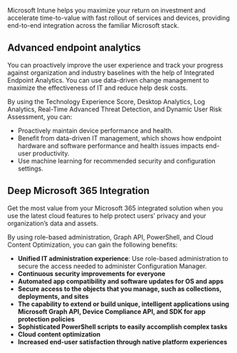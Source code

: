 Microsoft Intune helps you maximize your return on investment and accelerate time-to-value with fast rollout of services and devices, providing end-to-end integration across the familiar Microsoft stack.

## Advanced endpoint analytics

You can proactively improve the user experience and track your progress against organization and industry baselines with the help of Integrated Endpoint Analytics. You can use data-driven change management to maximize the effectiveness of IT and reduce help desk costs.

By using the Technology Experience Score, Desktop Analytics, Log Analytics, Real-Time Advanced Threat Detection, and Dynamic User Risk Assessment, you can:

- Proactively maintain device performance and health.
- Benefit from data-driven IT management, which shows how endpoint hardware and software performance and health issues impacts end-user productivity.
- Use machine learning for recommended security and configuration settings.

## Deep Microsoft 365 Integration

Get the most value from your Microsoft 365 integrated solution when you use the latest cloud features to help protect users’ privacy and your organization’s data and assets.

By using role-based administration, Graph API, PowerShell, and Cloud Content Optimization, you can gain the following benefits:

- **Unified IT administration experience**: Use role-based administration to secure the access needed to administer Configuration Manager.
- **Continuous security improvements for everyone**
- **Automated app compatibility and software updates for OS and apps**
- **Secure access to the objects that you manage, such as collections, deployments, and sites**
- **The capability to extend or build unique, intelligent applications using Microsoft Graph API, Device Compliance API, and SDK for app protection policies**
- **Sophisticated PowerShell scripts to easily accomplish complex tasks**
- **Cloud content optimization**
- **Increased end-user satisfaction through native platform experiences**
